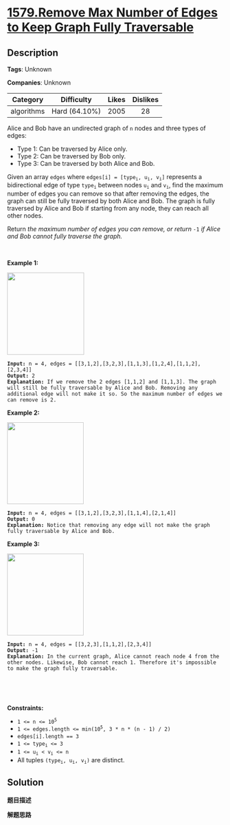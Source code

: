# [1579.Remove Max Number of Edges to Keep Graph Fully Traversable](https://leetcode.com/problems/remove-max-number-of-edges-to-keep-graph-fully-traversable/description/)

## Description

**Tags**: Unknown

**Companies**: Unknown

| Category | Difficulty | Likes | Dislikes |
| :------: | :--------: | :---: | :------: |
| algorithms | Hard (64.10%) | 2005 | 28 |

<p>Alice and Bob have an undirected graph of <code>n</code> nodes and three types of edges:</p>
<ul>
  <li>Type 1: Can be traversed by Alice only.</li>
  <li>Type 2: Can be traversed by Bob only.</li>
  <li>Type 3: Can be traversed by both Alice and Bob.</li>
</ul>
<p>Given an array <code>edges</code> where <code>edges[i] = [type<sub>i</sub>, u<sub>i</sub>, v<sub>i</sub>]</code> represents a bidirectional edge of type <code>type<sub>i</sub></code> between nodes <code>u<sub>i</sub></code> and <code>v<sub>i</sub></code>, find the maximum number of edges you can remove so that after removing the edges, the graph can still be fully traversed by both Alice and Bob. The graph is fully traversed by Alice and Bob if starting from any node, they can reach all other nodes.</p>
<p>Return <em>the maximum number of edges you can remove, or return</em> <code>-1</code> <em>if Alice and Bob cannot fully traverse the graph.</em></p>
<p>&nbsp;</p>
<p><strong class="example">Example 1:</strong></p>
<p><strong><img alt="" src="https://assets.leetcode.com/uploads/2020/08/19/ex1.png" style="width: 179px; height: 191px;" /></strong></p>
<pre><code><strong>Input:</strong> n = 4, edges = [[3,1,2],[3,2,3],[1,1,3],[1,2,4],[1,1,2],[2,3,4]]
<strong>Output:</strong> 2
<strong>Explanation: </strong>If we remove the 2 edges [1,1,2] and [1,1,3]. The graph will still be fully traversable by Alice and Bob. Removing any additional edge will not make it so. So the maximum number of edges we can remove is 2.</code></pre>
<p><strong class="example">Example 2:</strong></p>
<p><strong><img alt="" src="https://assets.leetcode.com/uploads/2020/08/19/ex2.png" style="width: 178px; height: 190px;" /></strong></p>
<pre><code><strong>Input:</strong> n = 4, edges = [[3,1,2],[3,2,3],[1,1,4],[2,1,4]]
<strong>Output:</strong> 0
<strong>Explanation: </strong>Notice that removing any edge will not make the graph fully traversable by Alice and Bob.</code></pre>
<p><strong class="example">Example 3:</strong></p>
<p><strong><img alt="" src="https://assets.leetcode.com/uploads/2020/08/19/ex3.png" style="width: 178px; height: 190px;" /></strong></p>
<pre><code><strong>Input:</strong> n = 4, edges = [[3,2,3],[1,1,2],[2,3,4]]
<strong>Output:</strong> -1
<b>Explanation: </b>In the current graph, Alice cannot reach node 4 from the other nodes. Likewise, Bob cannot reach 1. Therefore it&#39;s impossible to make the graph fully traversable.</code></pre>
<p>&nbsp;</p>
<p>&nbsp;</p>
<p><strong>Constraints:</strong></p>
<ul>
  <li><code>1 &lt;= n &lt;= 10<sup>5</sup></code></li>
  <li><code>1 &lt;= edges.length &lt;= min(10<sup>5</sup>, 3 * n * (n - 1) / 2)</code></li>
  <li><code>edges[i].length == 3</code></li>
  <li><code>1 &lt;= type<sub>i</sub> &lt;= 3</code></li>
  <li><code>1 &lt;= u<sub>i</sub> &lt; v<sub>i</sub> &lt;= n</code></li>
  <li>All tuples <code>(type<sub>i</sub>, u<sub>i</sub>, v<sub>i</sub>)</code> are distinct.</li>
</ul>

## Solution

**题目描述**

**解题思路**
